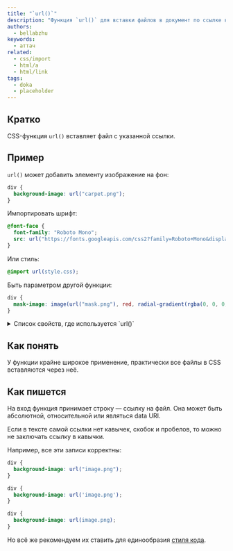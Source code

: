 ```yaml
---
title: "`url()`"
description: "Функция `url()` для вставки файлов в документ по ссылке в CSS."
authors:
  - bellabzhu
keywords:
  - аттач
related:
  - css/import
  - html/a
  - html/link
tags:
  - doka
  - placeholder
---
```


## Кратко

CSS-функция `url()` вставляет файл с указанной ссылки.

## Пример

`url()` может добавить элементу изображение на фон:

```css
div {
  background-image: url("carpet.png");
}
```

Импортировать шрифт:

```css
@font-face {
  font-family: "Roboto Mono";
  src: url("https://fonts.googleapis.com/css2?family=Roboto+Mono&display=swap");
}
```

Или стиль:

```css
@import url(style.css);
```

Быть параметром другой функции:

```css
div {
  mask-image: image(url("mask.png"), red, radial-gradient(rgba(0, 0, 0, 1.0), transparent));
}
```

<details>
  <summary>Список свойств, где используется `url()`</summary>

  - `background`;
  - `background-image`;
  - `border`;
  - `border-image`;
  - `border-image-source`;
  - `content`;
  - `cursor`;
  - `filter`;
  - `list-style`;
  - `list-style-image`;
  - `mask`;
  - `mask-image`;
  - `offset-path`;
  - `src` как часть `@font-face`;
  - `@counter-style`;

</details>

## Как понять

У функции крайне широкое применение, практически все файлы в CSS вставляются через неё.

## Как пишется

На вход функция принимает строку — ссылку на файл. Она может быть абсолютной, относительной или являться data URI.

Если в тексте самой ссылки нет кавычек, скобок и пробелов, то можно не заключать ссылку в кавычки.

Например, все эти записи корректны:

```css
div {
  background-image: url("image.png");
}
```

```css
div {
  background-image: url('image.png');
}
```

```css
div {
  background-image: url(image.png);
}
```

Но всё же рекомендуем их ставить для единообразия [стиля кода](/js/code-style/).